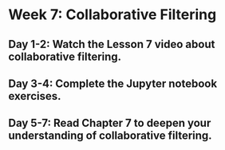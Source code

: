 # Week 7: Collaborative Filtering

##	Day 1-2: Watch the Lesson 7 video about collaborative filtering.


##	Day 3-4: Complete the Jupyter notebook exercises.


##	Day 5-7: Read Chapter 7 to deepen your understanding of collaborative filtering.

